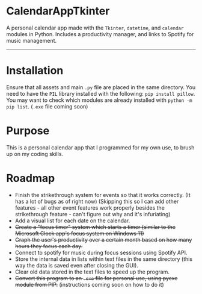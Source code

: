 # CalendarAppTkinter
A personal calendar app made with the `Tkinter`, `datetime`, and `calendar` modules in Python. Includes a productivity manager, and links to Spotify for music management. 

---

# Installation

Ensure that all assets and main `.py` file are placed in the same directory. You need to have the `PIL` library installed with the following: `pip install pillow`. You may want to check which modules are already installed with `python -m pip list`. (`.exe` file coming soon)

# Purpose

This is a personal calendar app that I programmed for my own use, to brush up on my coding skills. 

# Roadmap

 - Finish the strikethrough system for events so that it works correctly. (It has a lot of bugs as of right now) (Skipping this so I can add other features - all other event features work properly besides the strikethrough feature - can't figure out why and it's infuriating)
 - Add a visual list for each date on the calendar.
 - ~~Create a "focus timer" system which starts a timer (similar to the Microsoft Clock app's focus system on Windows 11)~~
 - ~~Graph the user's productivity over a certain month based on how many hours they focus each day.~~
 - Connect to spotify for music during focus sessions using Spotify API.
 - Store the internal data in lists within text files in the same directory (this way the data is saved even after closing the GUI).
 - Clear old data stored in the text files to speed up the program.
 - ~~Convert this program to an `.exe` file for personal use, using pyexe module from PIP.~~ (instructions coming soon on how to do it) 

